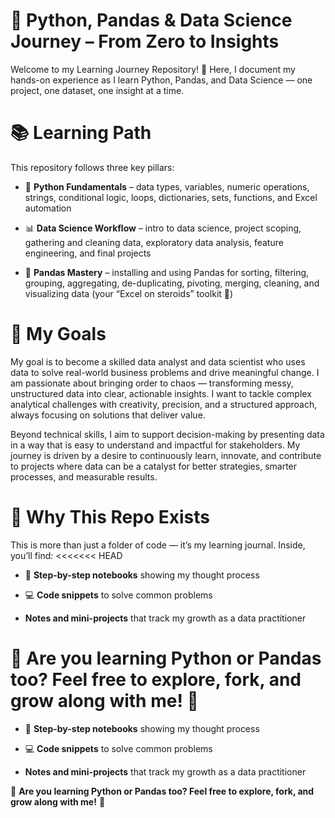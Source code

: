 # 🚀 Python, Pandas & Data Science Journey – From Zero to Insights

Welcome to my Learning Journey Repository! 🎯
Here, I document my hands-on experience as I learn Python, Pandas, and Data Science — one project, one dataset, one insight at a time.

# 📚 Learning Path

This repository follows three key pillars:

- 🐍 **Python Fundamentals** – data types, variables, numeric operations, strings, conditional logic, loops, dictionaries, sets, functions, and Excel automation

- 📊 **Data Science Workflow** – intro to data science, project scoping, gathering and cleaning data, exploratory data analysis, feature engineering, and final projects

- 🐼 **Pandas Mastery** – installing and using Pandas for sorting, filtering, grouping, aggregating, de-duplicating, pivoting, merging, cleaning, and visualizing data (your “Excel on steroids” toolkit 💪)

# 🎯 My Goals

My goal is to become a skilled data analyst and data scientist who uses data to solve real-world business problems and drive meaningful change. I am passionate about bringing order to chaos — transforming messy, unstructured data into clear, actionable insights. I want to tackle complex analytical challenges with creativity, precision, and a structured approach, always focusing on solutions that deliver value.

Beyond technical skills, I aim to support decision-making by presenting data in a way that is easy to understand and impactful for stakeholders. My journey is driven by a desire to continuously learn, innovate, and contribute to projects where data can be a catalyst for better strategies, smarter processes, and measurable results.

# 🌟 Why This Repo Exists

This is more than just a folder of code — it’s my learning journal.
Inside, you’ll find:
<<<<<<< HEAD

- 📝 **Step-by-step notebooks** showing my thought process

- 💻 **Code snippets** to solve common problems

- **Notes and mini-projects** that track my growth as a data practitioner

💬 **Are you learning Python or Pandas too? Feel free to explore, fork, and grow along with me!** 🙌
=======

- 📝 **Step-by-step notebooks** showing my thought process

- 💻 **Code snippets** to solve common problems

- **Notes and mini-projects** that track my growth as a data practitioner

💬 **Are you learning Python or Pandas too? Feel free to explore, fork, and grow along with me!** 🙌

